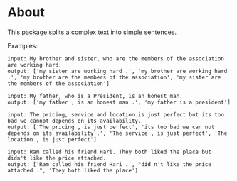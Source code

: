 # About
This package splits a complex text into simple sentences.

Examples:
    
    input: My brother and sister, who are the members of the association are working hard.
    output: ['my sister are working hard .', 'my brother are working hard .', 'my brother are the members of the association', 'my sister are the members of the association']

    input: My father, who is a President, is an honest man.
    output: ['my father , is an honest man .', 'my father is a president']

    input: The pricing, service and location is just perfect but its too bad we cannot depends on its availability.
    output: ['The pricing , is just perfect', 'its too bad we can not depends on its availability .', 'The service , is just perfect', 'The location , is just perfect']

    input: Ram called his friend Hari. They both liked the place but didn't like the price attached.
    output: ['Ram called his friend Hari .', "did n't like the price attached .", 'They both liked the place']
